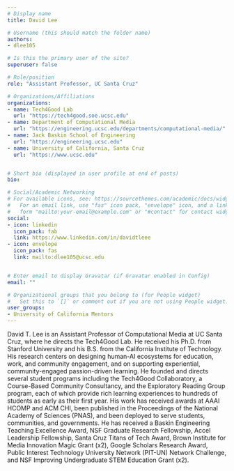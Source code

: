 ```yaml
---
# Display name
title: David Lee

# Username (this should match the folder name)
authors:
- dlee105

# Is this the primary user of the site?
superuser: false

# Role/position
role: "Assistant Professor, UC Santa Cruz"

# Organizations/Affiliations
organizations:
- name: Tech4Good Lab
  url: "https://tech4good.soe.ucsc.edu"
- name: Department of Computational Media
  url: "https://engineering.ucsc.edu/departments/computational-media/"
- name: Jack Baskin School of Engineering
  url: "https://engineering.ucsc.edu"
- name: University of California, Santa Cruz
  url: "https://www.ucsc.edu"


# Short bio (displayed in user profile at end of posts)
bio:

# Social/Academic Networking
# For available icons, see: https://sourcethemes.com/academic/docs/widgets/#icons
#   For an email link, use "fas" icon pack, "envelope" icon, and a link in the
#   form "mailto:your-email@example.com" or "#contact" for contact widget.
social:
- icon: linkedin
  icon_pack: fab
  link: https://www.linkedin.com/in/davidtleee
- icon: envelope
  icon_pack: fas
  link: mailto:dlee105@ucsc.edu


# Enter email to display Gravatar (if Gravatar enabled in Config)
email: ""

# Organizational groups that you belong to (for People widget)
#   Set this to `[]` or comment out if you are not using People widget.  
user_groups:
- University of California Mentors
---
```

David T. Lee is an Assistant Professor of Computational Media at UC Santa Cruz, where he directs the Tech4Good Lab. He received his Ph.D. from Stanford University and his B.S. from the California Institute of Technology. His research centers on designing human-AI ecosystems for education, work, and community engagement, and on supporting experiential, community-engaged passion-driven learning. He founded and directs several student programs including the Tech4Good Collaboratory, a Course-Based Community Consultancy, and the Exploratory Reading Group program, each of which provide rich learning experiences to hundreds of students as early as their first year. His work has received awards at AAAI HCOMP and ACM CHI, been published in the Proceedings of the National Academy of Sciences (PNAS), and been deployed to serve students, communities, and governments. He has received a Baskin Engineering Teaching Excellence Award, NSF Graduate Research Fellowship, Accel Leadership Fellowship, Santa Cruz Titans of Tech Award, Brown Institute for Media Innovation Magic Grant (x2), Google Scholars Research Award, Public Interest Technology University Network (PIT-UN) Network Challenge, and NSF Improving Undergraduate STEM Education Grant (x2).
